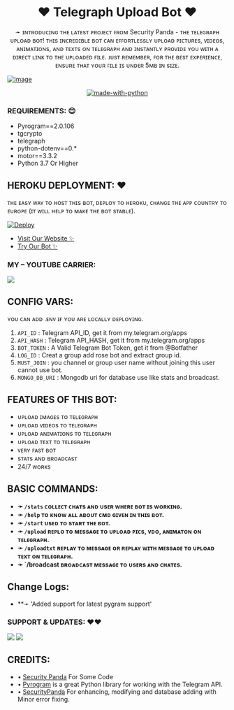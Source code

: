 <h1 align="center"><b>❤️ Telegraph Upload Bot ❤️</b></h1>

<p align="center">➛ ɪɴᴛʀᴏᴅᴜᴄɪɴɢ ᴛʜᴇ ʟᴀᴛᴇsᴛ ᴘʀᴏᴊᴇᴄᴛ ꜰʀᴏᴍ Security Panda  - ᴛʜᴇ ᴛᴇʟᴇɢʀᴀᴘʜ ᴜᴘʟᴏᴀᴅ ʙᴏᴛ! ᴛʜɪs ɪɴᴄʀᴇᴅɪʙʟᴇ ʙᴏᴛ ᴄᴀɴ ᴇꜰꜰᴏʀᴛʟᴇssʟʏ ᴜᴘʟᴏᴀᴅ ᴘɪᴄᴛᴜʀᴇs, ᴠɪᴅᴇᴏs, ᴀɴɪᴍᴀᴛɪᴏɴs, ᴀɴᴅ ᴛᴇxᴛs ᴏɴ ᴛᴇʟᴇɢʀᴀᴘʜ ᴀɴᴅ ɪɴsᴛᴀɴᴛʟʏ ᴘʀᴏᴠɪᴅᴇ ʏᴏᴜ ᴡɪᴛʜ ᴀ ᴅɪʀᴇᴄᴛ ʟɪɴᴋ ᴛᴏ ᴛʜᴇ ᴜᴘʟᴏᴀᴅᴇᴅ ꜰɪʟᴇ. ᴊᴜsᴛ ʀᴇᴍᴇᴍʙᴇʀ, ꜰᴏʀ ᴛʜᴇ ʙᴇsᴛ ᴇxᴘᴇʀɪᴇɴᴄᴇ, ᴇɴsᴜʀᴇ ᴛʜᴀᴛ ʏᴏᴜʀ ꜰɪʟᴇ ɪs ᴜɴᴅᴇʀ 5ᴍʙ ɪɴ sɪᴢᴇ.</p>

<a href="https://t.me/bugbountyhunt"><img src="" alt="image" style="max-width:100%;"></a>
<p align="center">
<a href="https://python.org"><img src="http://forthebadge.com/images/badges/made-with-python.svg" alt="made-with-python"></a>

### REQUIREMENTS: 😊

- Pyrogram==2.0.106
- tgcrypto
- telegraph
- python-dotenv==0.*
- motor==3.3.2
- Python 3.7 Or Higher


## HEROKU DEPLOYMENT: ❤️
ᴛʜᴇ ᴇᴀsʏ ᴡᴀʏ ᴛᴏ ʜᴏsᴛ ᴛʜɪs ʙᴏᴛ, ᴅᴇᴘʟᴏʏ ᴛᴏ ʜᴇʀᴏᴋᴜ, ᴄʜᴀɴɢᴇ ᴛʜᴇ ᴀᴘᴘ ᴄᴏᴜɴᴛʀʏ ᴛᴏ ᴇᴜʀᴏᴘᴇ (ɪᴛ ᴡɪʟʟ ʜᴇʟᴘ ᴛᴏ ᴍᴀᴋᴇ ᴛʜᴇ ʙᴏᴛ sᴛᴀʙʟᴇ).

[![Deploy](https://www.herokucdn.com/deploy/button.svg)](https://heroku.com/deploy?template=https://github.com/Dineshv52/Telegraph-Upload-Bot)
- <a href="https://youtube.com/@SecurityInsiders">Visit Our Website ✨</a>
- <a href="http://t.me/ImageuploadersBot">Try Our Bot ✨</a>

### MY – YOUTUBE CARRIER:

<a href="https://youtube.com/@SecurityInsiders"><img src="https://img.shields.io/badge/Join-Subscribe%20Support-blue.svg?style=for-the-badge&logo=YouTube"></a>

## CONFIG VARS:
ʏᴏᴜ ᴄᴀɴ ᴀᴅᴅ .ᴇɴᴠ ɪғ ʏᴏᴜ ᴀʀᴇ ʟᴏᴄᴀʟʟʏ ᴅᴇᴘʟᴏʏɪɴɢ.
1. `API_ID` : Telegram API_ID, get it from my.telegram.org/apps
2. `API_HASH` : Telegram API_HASH, get it from my.telegram.org/apps
3. `BOT_TOKEN` : A Valid Telegram Bot Token, get it from @Botfather
4. `LOG_ID` : Creat a group add rose bot and extract group id.
5. `MUST_JOIN` : you channel or group user name without joining this user cannot use bot.
6. `MONGO_DB_URI` : Mongodb uri for database use like stats and broadcast.

## FEATURES OF THIS BOT:

- ᴜᴘʟᴏᴀᴅ ɪᴍᴀɢᴇs ᴛᴏ ᴛᴇʟᴇɢʀᴀᴘʜ
- ᴜᴘʟᴏᴀᴅ ᴠɪᴅᴇᴏs ᴛᴏ ᴛᴇʟᴇɢʀᴀᴘʜ
- ᴜᴘʟᴏᴀᴅ ᴀɴɪᴍᴀᴛɪᴏɴs ᴛᴏ ᴛᴇʟᴇɢʀᴀᴘʜ
- ᴜᴘʟᴏᴀᴅ ᴛᴇxᴛ ᴛᴏ ᴛᴇʟᴇɢʀᴀᴘʜ
- ᴠᴇʀʏ ꜰᴀsᴛ ʙᴏᴛ
- sᴛᴀᴛs ᴀɴᴅ ʙʀᴏᴀᴅᴄᴀsᴛ
- 24/7 ᴡᴏʀᴋs

## BASIC COMMANDS:
- **➛ `/stats` ᴄᴏʟʟᴇᴄᴛ ᴄʜᴀᴛs ᴀɴᴅ ᴜsᴇʀ ᴡʜᴇʀᴇ ʙᴏᴛ ɪs ᴡᴏʀᴋɪɴɢ.**
- **➛ `/help` ᴛᴏ ᴋɴᴏᴡ ᴀʟʟ ᴀʙᴏᴜᴛ ᴄᴍᴅ ɢɪᴠᴇɴ ɪɴ ᴛʜɪs ʙᴏᴛ.**
- **➛ `/start` ᴜsᴇᴅ ᴛᴏ sᴛᴀʀᴛ ᴛʜᴇ ʙᴏᴛ.**
- **➛ `/upload` ʀᴇᴘʟᴏ ᴛᴏ ᴍᴇssᴀɢᴇ ᴛᴏ ᴜᴘʟᴏᴀᴅ ᴘɪᴄs, ᴠᴅᴏ, ᴀɴɪᴍᴀᴛᴏɴ ᴏɴ ᴛᴇʟᴇɢʀᴀᴘʜ.**
- **➛ `/uploadtxt` ʀᴇᴘʟᴀʏ ᴛᴏ ᴍᴇssᴀɢᴇ ᴏʀ ʀᴇᴘʟᴀʏ ᴡɪᴛʜ ᴍᴇssᴀɢᴇ ᴛᴏ ᴜᴘʟᴏᴀᴅ ᴛᴇxᴛ ᴏɴ ᴛᴇʟᴇɢʀᴀᴘʜ.**
- **➛ `/broadcast ʙʀᴏᴀᴅᴄᴀsᴛ ᴍᴇssᴀɢᴇ ᴛᴏ ᴜsᴇʀs ᴀɴᴅ ᴄʜᴀᴛᴇs.**

## Change  Logs:
- **➛ 'Added support for latest pygram support'


### SUPPORT & UPDATES: ❤️❤️
<a href="https://t.me/PandaSupportgroup"><img src="https://img.shields.io/badge/Join-Group%20Support-blue.svg?style=for-the-badge&logo=Telegram"></a> <a href="https://t.me/Panda_bot_update_channel"><img src="https://img.shields.io/badge/Join-Updates%20Channel-blue.svg?style=for-the-badge&logo=Telegram"></a>

## CREDITS: <br>
- • <a href="https://github.com/dineshv52">Security Panda</a> For Some Code <br>
- • <a href="https://github.com/pyrogram/pyrogram">Pyrogram</a> is a great Python library for working with the Telegram API.
- • <a href="https://t.me/bugbountyhunt">SecurityPanda</a> For enhancing, modifying and database adding with Minor error fixing.
  
